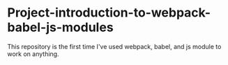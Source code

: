 # Project-introduction-to-webpack-babel-js-modules
This repository is the first time I've used webpack, babel, and js module to work on anything.
